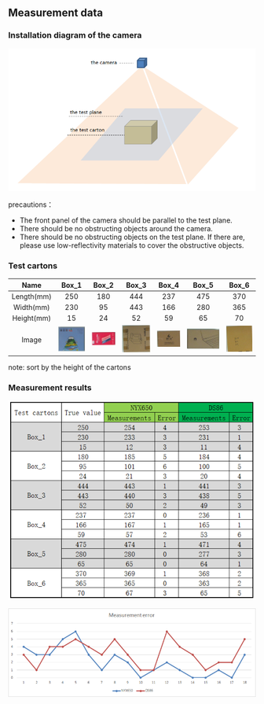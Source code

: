 ## Measurement data

### Installation diagram of the camera

<img src="assets/installation.png" alt="installation" style="zoom:80%;" />

precautions：

- The front panel of the camera should be parallel to the test plane.
- There should be no obstructing objects around the camera.
- There should be no obstructing objects on the test plane. If there are, please use low-reflectivity materials to cover the obstructive objects.

### Test cartons

|    Name    |           Box_1            |           Box_2            |           Box_3            |           Box_4            |           Box_5            |           Box_6            |
| :--------: | :------------------------: | :------------------------: | :------------------------: | :------------------------: | :------------------------: | :------------------------: |
| Length(mm) |            250             |            180             |            444             |            237             |            475             |            370             |
| Width(mm)  |            230             |             95             |            443             |            166             |            280             |            365             |
| Height(mm) |             15             |             24             |             52             |             59             |             65             |             70             |
|   Image    | ![Box_1](assets/Box_1.png) | ![Box_2](assets/Box_2.png) | ![Box_3](assets/Box_3.png) | ![Box_4](assets/Box_4.png) | ![Box_5](assets/Box_5.png) | ![Box_6](assets/Box_6.png) |

note: sort by the height of the cartons

### Measurement results

![Measurements](assets/Measurements.png)

![measurement_error](assets/measurement_error.png)

